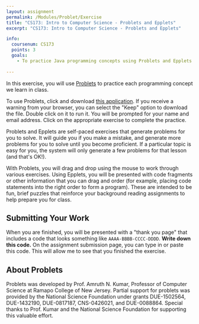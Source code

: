 ```yaml
---
layout: assignment
permalink: /Modules/Problet/Exercise
title: "CS173: Intro to Computer Science - Problets and Epplets"
excerpt: "CS173: Intro to Computer Science - Problets and Epplets"

info:
  coursenum: CS173
  points: 3
  goals:
    - To practice Java programming concepts using Problets and Epplets
    
---
```


In this exercise, you will use [Problets](http://problets.org/user/f21/) to practice each programming concept we learn in class.  

To use Problets, click and download [this application](http://problets.org/user/f21/ursinus.jnlp).  If you receive a warning from your browser, you can select the "Keep" option to download the file.  Double click on it to run it.  You will be prompted for your name and email address.  Click on the appropriate exercise to complete the practice.  

Problets and Epplets are self-paced exercises that generate problems for you to solve.  It will guide you if you make a mistake, and generate more problems for you to solve until you become proficient.  If a particular topic is easy for you, the system will only generate a few problems for that lesson (and that's OK!).  

With Problets, you will drag and drop using the mouse to work through various exercises.  Using Epplets, you will be presented with code fragments or other information that you can drag and order (for example, placing code statements into the right order to form a program).  These are intended to be fun, brief puzzles that reinforce your background reading assignments to help prepare you for class.

## Submitting Your Work
When you are finished, you will be presented with a "thank you page" that includes a code that looks something like `AAAA-BBBB-CCCC-DDDD`.  **Write down this code.**  On the assignment submission page, you can type in or paste this code.  This will allow me to see that you finished the exercise.

## About Problets

Problets was developed by Prof. Amruth N. Kumar, Professor of Computer Science at Ramapo College of New Jersey.  Partial support for problets was provided by the National Science Foundation under grants DUE-1502564, DUE-1432190, DUE-0817187, CNS-0426021, and DUE-0088864.  Special thanks to Prof. Kumar and the National Science Foundation for supporting this valuable effort.
